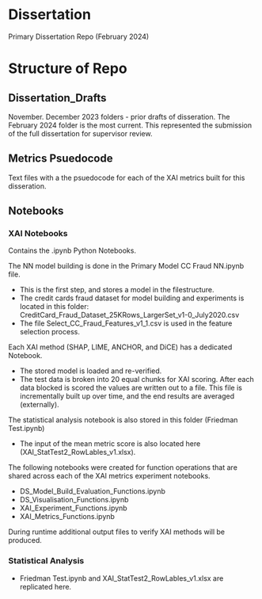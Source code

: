 # Dissertation
Primary Dissertation Repo (February 2024)



# Structure of Repo

## Dissertation_Drafts

November. December 2023 folders - prior drafts of disseration. 
The February 2024 folder is the most current. This represented the submission of the full dissertation for supervisor review.




## Metrics Psuedocode

Text files with a the psuedocode for each of the XAI metrics built for this disseration.



## Notebooks


### XAI Notebooks 
Contains the .ipynb Python Notebooks. 

The NN model building is done in the Primary Model CC Fraud NN.ipynb file. 
  - This is the first step, and stores a model in the filestructure.
  - The credit cards fraud dataset for model building and experiments is located in this folder: CreditCard_Fraud_Dataset_25KRows_LargerSet_v1-0_July2020.csv
  - The file Select_CC_Fraud_Features_v1_1.csv is used in the feature selection process.

Each XAI method (SHAP, LIME, ANCHOR, and DiCE) has a dedicated Notebook.
 - The stored model is loaded and re-verified.
 - The test data is broken into 20 equal chunks for XAI scoring. After each data blocked is scored the values are written out to a file. This file is incrementally built up over time, and the end results are averaged (externally).

The statistical analysis notebook is also stored in this folder (Friedman Test.ipynb)
 - The input of the mean metric score is also located here (XAI_StatTest2_RowLables_v1.xlsx).

The following notebooks were created for function operations that are shared across each of the XAI metrics experiment notebooks.
  - DS_Model_Build_Evaluation_Functions.ipynb
  - DS_Visualisation_Functions.ipynb
  - XAI_Experiment_Functions.ipynb
  - XAI_Metrics_Functions.ipynb


During runtime additional output files to verify XAI methods will be produced.

### Statistical Analysis

 - Friedman Test.ipynb and XAI_StatTest2_RowLables_v1.xlsx are replicated here.
